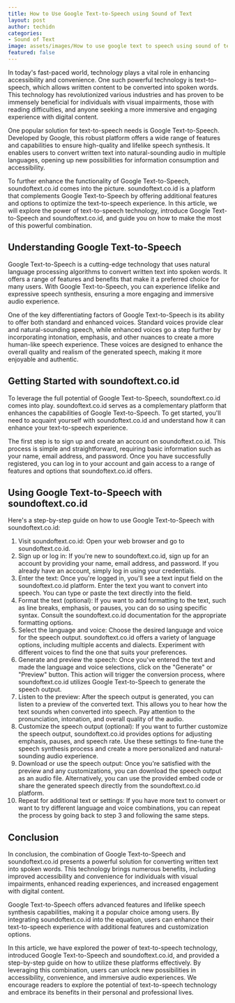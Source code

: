 ```yaml
---
title: How to Use Google Text-to-Speech using Sound of Text
layout: post
author: techidn
categories: 
- Sound of Text
image: assets/images/How to use google text to speech using sound of text.jpg
featured: false
---
```


In today's fast-paced world, technology plays a vital role in enhancing accessibility and convenience. One such powerful technology is text-to-speech, which allows written content to be converted into spoken words. This technology has revolutionized various industries and has proven to be immensely beneficial for individuals with visual impairments, those with reading difficulties, and anyone seeking a more immersive and engaging experience with digital content.

One popular solution for text-to-speech needs is Google Text-to-Speech. Developed by Google, this robust platform offers a wide range of features and capabilities to ensure high-quality and lifelike speech synthesis. It enables users to convert written text into natural-sounding audio in multiple languages, opening up new possibilities for information consumption and accessibility.

To further enhance the functionality of Google Text-to-Speech, soundoftext.co.id comes into the picture. soundoftext.co.id is a platform that complements Google Text-to-Speech by offering additional features and options to optimize the text-to-speech experience. In this article, we will explore the power of text-to-speech technology, introduce Google Text-to-Speech and soundoftext.co.id, and guide you on how to make the most of this powerful combination.

## Understanding Google Text-to-Speech
Google Text-to-Speech is a cutting-edge technology that uses natural language processing algorithms to convert written text into spoken words. It offers a range of features and benefits that make it a preferred choice for many users. With Google Text-to-Speech, you can experience lifelike and expressive speech synthesis, ensuring a more engaging and immersive audio experience.

One of the key differentiating factors of Google Text-to-Speech is its ability to offer both standard and enhanced voices. Standard voices provide clear and natural-sounding speech, while enhanced voices go a step further by incorporating intonation, emphasis, and other nuances to create a more human-like speech experience. These voices are designed to enhance the overall quality and realism of the generated speech, making it more enjoyable and authentic.

## Getting Started with soundoftext.co.id
To leverage the full potential of Google Text-to-Speech, soundoftext.co.id comes into play. soundoftext.co.id serves as a complementary platform that enhances the capabilities of Google Text-to-Speech. To get started, you'll need to acquaint yourself with soundoftext.co.id and understand how it can enhance your text-to-speech experience.

The first step is to sign up and create an account on soundoftext.co.id. This process is simple and straightforward, requiring basic information such as your name, email address, and password. Once you have successfully registered, you can log in to your account and gain access to a range of features and options that soundoftext.co.id offers.

## Using Google Text-to-Speech with soundoftext.co.id
Here's a step-by-step guide on how to use Google Text-to-Speech with soundoftext.co.id:
1.	Visit soundoftext.co.id: Open your web browser and go to soundoftext.co.id.
2.	Sign up or log in: If you're new to soundoftext.co.id, sign up for an account by providing your name, email address, and password. If you already have an account, simply log in using your credentials.
3.	Enter the text: Once you're logged in, you'll see a text input field on the soundoftext.co.id platform. Enter the text you want to convert into speech. You can type or paste the text directly into the field.
4.	Format the text (optional): If you want to add formatting to the text, such as line breaks, emphasis, or pauses, you can do so using specific syntax. Consult the soundoftext.co.id documentation for the appropriate formatting options.
5.	Select the language and voice: Choose the desired language and voice for the speech output. soundoftext.co.id offers a variety of language options, including multiple accents and dialects. Experiment with different voices to find the one that suits your preferences.
6.	Generate and preview the speech: Once you've entered the text and made the language and voice selections, click on the "Generate" or "Preview" button. This action will trigger the conversion process, where soundoftext.co.id utilizes Google Text-to-Speech to generate the speech output.
7.	Listen to the preview: After the speech output is generated, you can listen to a preview of the converted text. This allows you to hear how the text sounds when converted into speech. Pay attention to the pronunciation, intonation, and overall quality of the audio.
8.	Customize the speech output (optional): If you want to further customize the speech output, soundoftext.co.id provides options for adjusting emphasis, pauses, and speech rate. Use these settings to fine-tune the speech synthesis process and create a more personalized and natural-sounding audio experience.
9.	Download or use the speech output: Once you're satisfied with the preview and any customizations, you can download the speech output as an audio file. Alternatively, you can use the provided embed code or share the generated speech directly from the soundoftext.co.id platform.
10.	Repeat for additional text or settings: If you have more text to convert or want to try different language and voice combinations, you can repeat the process by going back to step 3 and following the same steps.

## Conclusion
In conclusion, the combination of Google Text-to-Speech and soundoftext.co.id presents a powerful solution for converting written text into spoken words. This technology brings numerous benefits, including improved accessibility and convenience for individuals with visual impairments, enhanced reading experiences, and increased engagement with digital content.

Google Text-to-Speech offers advanced features and lifelike speech synthesis capabilities, making it a popular choice among users. By integrating soundoftext.co.id into the equation, users can enhance their text-to-speech experience with additional features and customization options.

In this article, we have explored the power of text-to-speech technology, introduced Google Text-to-Speech and soundoftext.co.id, and provided a step-by-step guide on how to utilize these platforms effectively. By leveraging this combination, users can unlock new possibilities in accessibility, convenience, and immersive audio experiences. We encourage readers to explore the potential of text-to-speech technology and embrace its benefits in their personal and professional lives.
